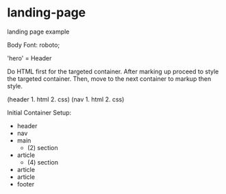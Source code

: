 # landing-page
landing page example

Body Font: roboto;

'hero' = Header

Do HTML first for the targeted container.
After marking up proceed to style the targeted container.
Then, move to the next container to markup then style.

(header 1. html 2. css)
(nav 1. html 2. css)

Initial Container Setup:
- header
- nav
- main
    - (2) section
- article
    - (4) section
- article
- article
- footer
